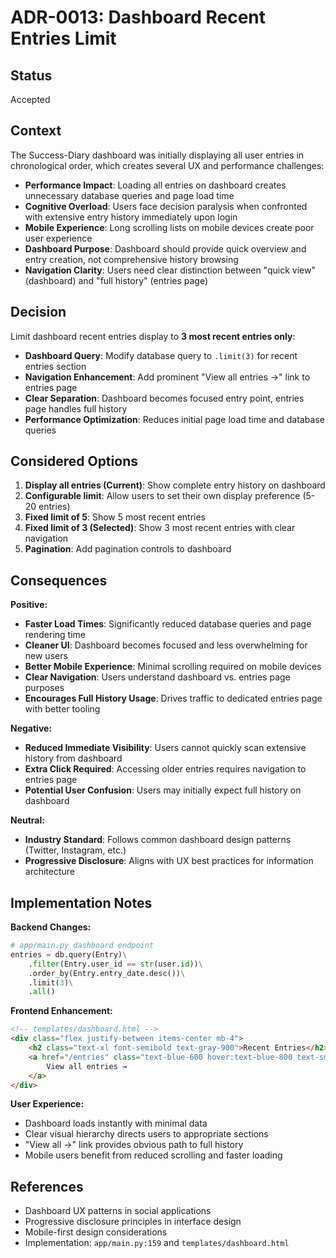 # ADR-0013: Dashboard Recent Entries Limit

## Status

Accepted

## Context

The Success-Diary dashboard was initially displaying all user entries in chronological order, which creates several UX and performance challenges:

- **Performance Impact**: Loading all entries on dashboard creates unnecessary database queries and page load time
- **Cognitive Overload**: Users face decision paralysis when confronted with extensive entry history immediately upon login
- **Mobile Experience**: Long scrolling lists on mobile devices create poor user experience
- **Dashboard Purpose**: Dashboard should provide quick overview and entry creation, not comprehensive history browsing
- **Navigation Clarity**: Users need clear distinction between "quick view" (dashboard) and "full history" (entries page)

## Decision

Limit dashboard recent entries display to **3 most recent entries only**:

- **Dashboard Query**: Modify database query to `.limit(3)` for recent entries section
- **Navigation Enhancement**: Add prominent "View all entries →" link to entries page
- **Clear Separation**: Dashboard becomes focused entry point, entries page handles full history
- **Performance Optimization**: Reduces initial page load time and database queries

## Considered Options

1. **Display all entries (Current)**: Show complete entry history on dashboard
2. **Configurable limit**: Allow users to set their own display preference (5-20 entries)
3. **Fixed limit of 5**: Show 5 most recent entries
4. **Fixed limit of 3 (Selected)**: Show 3 most recent entries with clear navigation
5. **Pagination**: Add pagination controls to dashboard

## Consequences

**Positive:**
- **Faster Load Times**: Significantly reduced database queries and page rendering time
- **Cleaner UI**: Dashboard becomes focused and less overwhelming for new users
- **Better Mobile Experience**: Minimal scrolling required on mobile devices
- **Clear Navigation**: Users understand dashboard vs. entries page purposes
- **Encourages Full History Usage**: Drives traffic to dedicated entries page with better tooling

**Negative:**
- **Reduced Immediate Visibility**: Users cannot quickly scan extensive history from dashboard
- **Extra Click Required**: Accessing older entries requires navigation to entries page
- **Potential User Confusion**: Users may initially expect full history on dashboard

**Neutral:**
- **Industry Standard**: Follows common dashboard design patterns (Twitter, Instagram, etc.)
- **Progressive Disclosure**: Aligns with UX best practices for information architecture

## Implementation Notes

**Backend Changes:**
```python
# app/main.py dashboard endpoint
entries = db.query(Entry)\
    .filter(Entry.user_id == str(user.id))\
    .order_by(Entry.entry_date.desc())\
    .limit(3)\
    .all()
```

**Frontend Enhancement:**
```html
<!-- templates/dashboard.html -->
<div class="flex justify-between items-center mb-4">
    <h2 class="text-xl font-semibold text-gray-900">Recent Entries</h2>
    <a href="/entries" class="text-blue-600 hover:text-blue-800 text-sm font-medium">
        View all entries →
    </a>
</div>
```

**User Experience:**
- Dashboard loads instantly with minimal data
- Clear visual hierarchy directs users to appropriate sections
- "View all →" link provides obvious path to full history
- Mobile users benefit from reduced scrolling and faster loading

## References

- Dashboard UX patterns in social applications
- Progressive disclosure principles in interface design
- Mobile-first design considerations
- Implementation: `app/main.py:159` and `templates/dashboard.html`